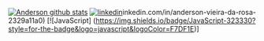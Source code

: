 [![Anderson github stats](https://github-readme-stats.vercel.app/api/top-langs/?username=AndersonVieir4&hide_progress=true)](https://github.com/AndersonVieir4/github-readme-stats) [![linkedin](https://img.shields.io/badge/LinkedIn-0077B5?style=for-the-badge&logo=linkedin&logoColor=white)](https://www.l)inkedin.com/in/anderson-vieira-da-rosa-2329a11a0) [![JavaScript] (https://img.shields.io/badge/JavaScript-323330?style=for-the-badge&logo=javascript&logoColor=F7DF1E)]

